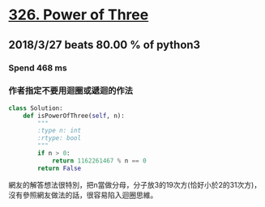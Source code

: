 # [326. Power of Three](https://leetcode.com/problems/power-of-three/description/)

## 2018/3/27 beats 80.00 % of python3
### Spend 468  ms
### 作者指定不要用迴圈或遞迴的作法
```python
class Solution:
    def isPowerOfThree(self, n):
        """
        :type n: int
        :rtype: bool
        """
        if n > 0:
            return 1162261467 % n == 0
        return False
```
網友的解答想法很特別，把n當做分母，分子放3的19次方(恰好小於2的31次方)，沒有參照網友做法的話，很容易陷入迴圈思維。
